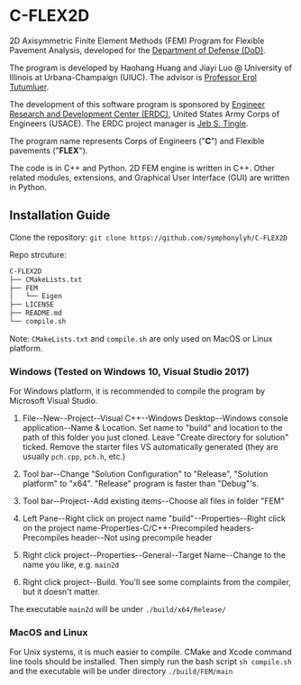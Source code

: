 # C-FLEX2D
2D Axisymmetric Finite Element Methods (FEM) Program for Flexible Pavement Analysis, developed for the [Department of Defense (DoD)](https://www.defense.gov).

The program is developed by Haohang Huang and Jiayi Luo @ University of Illinois at Urbana-Champaign (UIUC). The advisor is [Professor Erol Tutumluer](https://cee.illinois.edu/directory/profile/tutumlue).

The development of this software program is sponsored by [Engineer Research and Development Center (ERDC)](https://www.erdc.usace.army.mil), United States Army Corps of Engineers (USACE). The ERDC project manager is [Jeb S. Tingle](https://www.erdc.usace.army.mil/Media/Images/igphoto/2002117275/).

The program name represents Corps of Engineers ("**C**") and Flexible pavements ("**FLEX**").

The code is in C++ and Python. 2D FEM engine is written in C++. Other related modules, extensions, and Graphical User Interface (GUI) are written in Python.

## Installation Guide
Clone the repository:
`git clone https://github.com/symphonylyh/C-FLEX2D`

Repo strcuture:
```bash
C-FLEX2D
├── CMakeLists.txt
├── FEM
│   └── Eigen
├── LICENSE
├── README.md
└── compile.sh
```

Note: `CMakeLists.txt` and `compile.sh` are only used on MacOS or Linux platform.

### Windows (Tested on Windows 10, Visual Studio 2017)
For Windows platform, it is recommended to compile the program by Microsoft Visual Studio.
1. File--New--Project--Visual C++--Windows Desktop--Windows console application--Name & Location. Set name to "build" and location to the path of this folder you just cloned. Leave "Create directory for solution" ticked. Remove the starter files VS automatically generated (they are usually `pch.cpp`, `pch.h`, etc.)

2. Tool bar--Change "Solution Configuration" to "Release", "Solution platform" to "x64". "Release" program is faster than "Debug"'s.

3. Tool bar--Project--Add existing items--Choose all files in folder "FEM"

4. Left Pane--Right click on project name "build"--Properties--Right click on the project name-Properties-C/C++-Precompiled headers-Precompiles header--Not using precompile header

5. Right click project--Properties--General--Target Name--Change to the name you like, e.g. `main2d`

6. Right click project--Build. You'll see some complaints from the compiler, but it doesn't matter.

The executable `main2d` will be under `./build/x64/Release/`

### MacOS and Linux
For Unix systems, it is much easier to compile. CMake and Xcode command line tools should be installed. Then simply run the bash script
`sh compile.sh`
and the executable will be under directory `./build/FEM/main`
